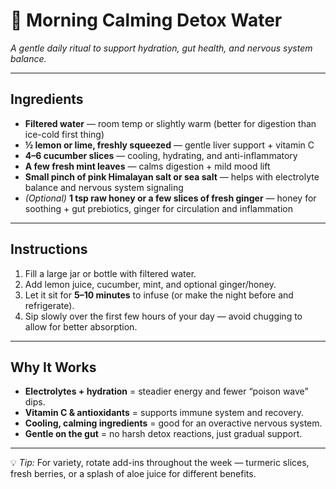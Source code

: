 # 🌿 Morning Calming Detox Water

*A gentle daily ritual to support hydration, gut health, and nervous system balance.*

---

## Ingredients
- **Filtered water** — room temp or slightly warm (better for digestion than ice-cold first thing)  
- **½ lemon or lime, freshly squeezed** — gentle liver support + vitamin C  
- **4–6 cucumber slices** — cooling, hydrating, and anti-inflammatory  
- **A few fresh mint leaves** — calms digestion + mild mood lift  
- **Small pinch of pink Himalayan salt or sea salt** — helps with electrolyte balance and nervous system signaling  
- *(Optional)* **1 tsp raw honey or a few slices of fresh ginger** — honey for soothing + gut prebiotics, ginger for circulation and inflammation  

---

## Instructions
1. Fill a large jar or bottle with filtered water.  
2. Add lemon juice, cucumber, mint, and optional ginger/honey.  
3. Let it sit for **5–10 minutes** to infuse (or make the night before and refrigerate).  
4. Sip slowly over the first few hours of your day — avoid chugging to allow for better absorption.  

---

## Why It Works
- **Electrolytes + hydration** = steadier energy and fewer “poison wave” dips.  
- **Vitamin C & antioxidants** = supports immune system and recovery.  
- **Cooling, calming ingredients** = good for an overactive nervous system.  
- **Gentle on the gut** = no harsh detox reactions, just gradual support.  

---

💡 *Tip:* For variety, rotate add-ins throughout the week — turmeric slices, fresh berries, or a splash of aloe juice for different benefits.